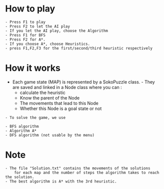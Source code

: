 # How to play
    - Press F1 to play
    - Press F2 to let the AI play
    - If you let the AI play, choose the Algorithm 
    - Press F1 for BFS
    - Press F2 for A*.
    - If you choose A*, choose Heuristics.
    - press F1,F2,F3 for the first/second/third heuristic respectively

# How it works
   - Each game state (MAP) is represented by a SokoPuzzle class.
    - They are saved and linked in a Node class where you can :
        - calculate the heuristic
        - Know the parent of the Node
        - The movements that lead to this Node
        - Whether this Node is a goal state or not
    
    - To solve the game, we use 

    - BFS algorithm
    - Algorithm A*
    - DFS algorithm (not usable by the menu)

# Note 
    - The file "Solution.txt" contains the movements of the solutions 
        for each map and the number of steps the algorithm takes to reach the solution.
    - The best algorithm is A* with the 3rd heuristic.
